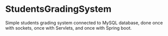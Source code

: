 # StudentsGradingSystem
Simple students grading system connected to MySQL database, done once with sockets, once with Servlets, and once with Spring boot.
